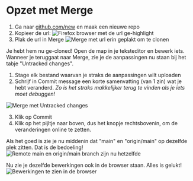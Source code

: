 # Opzet met Merge
1. Ga naar [github.com/new](https://github.com/new) en maak een nieuwe repo
1. Kopieer de url: ![Firefox browser met de url ge-highlight](https://i.postimg.cc/DzVbPZPf/001-kopieer-link.jpg)
1. Plak de url in Merge ![Merge met url erin geplakt om te clonen](https://i.postimg.cc/MX28rhPB/002-plak-link.jpg)

Je hebt hem nu ge-cloned!
Open de map in je teksteditor en bewerk iets.
Wanneer je teruggaat naar Merge, zie je de aanpassingen nu staan bij het tabje "Untracked changes".

1. Stage elk bestand waarvan je straks de aanpassingen wilt uploaden
2. Schrijf in Commit message een korte samenvatting (van 1 zin) wat je hebt veranderd. *Zo is het straks makkelijker terug te vinden als je iets moet debuggen!*

![Merge met Untracked changes](https://i.postimg.cc/kGnnJrFd/003-untracked-changes.jpg)

3. Klik op Commit
4. Klik op het pijltje naar boven, dus het knopje rechtsbovenin, om de veranderingen online te zetten.

Als het goed is zie je nu middenin dat "main" en "origin/main" op dezelfde plek zitten. Dat is de bedoeling!
![Remote main en origin/main branch zijn nu hetzelfde](https://i.postimg.cc/XJLRgrFT/004-main-origin.jpg)

Nu zie je dezelfde bewerkingen ook in de browser staan. Alles is gelukt!
![Bewerkingen te zien in de browser](https://i.postimg.cc/HLxvC67P/005-staat-online.jpg)